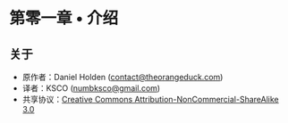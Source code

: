 # 第零一章 • 介绍

## 关于

- 原作者：Daniel Holden (contact@theorangeduck.com)
- 译者：KSCO (numbksco@gmail.com)
- 共享协议：[Creative Commons Attribution-NonCommercial-ShareAlike 3.0](http://creativecommons.org/licenses/by-nc-sa/3.0/)
